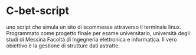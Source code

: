 # C-bet-script
uno script che simula un sito di scommesse attraverso il terminale linux.
Programmato come progetto finale per esame universitario, università degli studi di Messina Facoltà di Ingegneria elettronica e informatica. Il vero obiettivo è la gestione di strutture dati astratte.
